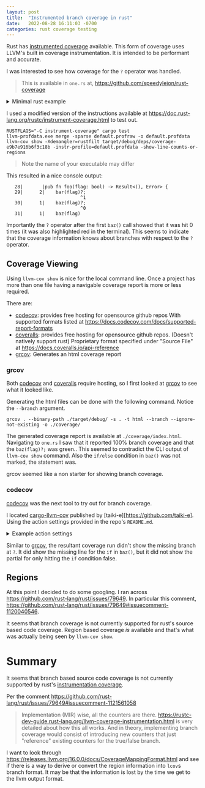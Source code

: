 ```yaml
---
layout: post
title:  "Instrumented branch coverage in rust"
date:   2022-08-28 16:11:03 -0700
categories: rust coverage testing
---
```


Rust has [instrumented coverage][instrument coverage] available.  This form of
coverage uses LLVM's built in coverage instrumentation.  It is intended to be
performant and accurate.

I was interested to see how coverage for the `?` operator was handled.

> This is available in `one.rs` at, https://github.com/speedyleion/rust-coverage

<details>
  <summary>Minimal rust example</summary>

```rust
#[derive(Debug, PartialEq)]
pub enum Error {
    Bar,
    Baz
}

fn bar(flag: bool) -> Result<(), Error> {
    if flag {
        Err(Error::Bar)
    } else {
        Ok(())
    }
}

fn baz(flag: bool) -> Result<(), Error> {
    if flag {
        Err(Error::Bar)
    } else {
        Ok(())
    }
}

pub fn foo(flag: bool) -> Result<(), Error> {
    bar(flag)?;
    baz(flag)?;
    baz(flag)
}

#[cfg(test)]
mod tests {
    use super::*;

    #[test]
    fn no_flag_is_ok() {
        assert_eq!(foo(false), Ok(()));
    }
    #[test]
    fn flag_is_error() {
        assert_eq!(foo(true), Err(Error::Bar));
    }
}
```

</details>

I used a modified version of the instructions available at
<https://doc.rust-lang.org/rustc/instrument-coverage.html> to test out.

```
RUSTFLAGS="-C instrument-coverage" cargo test
llvm-profdata.exe merge -sparse default.profraw -o default.profdata
llvm-cov show -Xdemangler=rustfilt target/debug/deps/coverage-e9b7e916b6f3c18b -instr-profile=default.profdata -show-line-counts-or-regions
```

> Note the name of your executable may differ

This resulted in a nice console output:
```
   28|       |pub fn foo(flag: bool) -> Result<(), Error> {
   29|      2|    bar(flag)?;
                           ^1
   30|      1|    baz(flag)?;
                           ^0
   31|      1|    baz(flag)
```
Importantly the `?` operator after the first `baz()` call showed that it was hit
0 times (it was also highlighted red in the terminal).  This seems to indicate
that the coverage information knows about branches with respect to the `?`
operator.

Coverage Viewing
----------------

Using `llvm-cov show` is nice for the local command line.  Once a project has
more than one file having a navigable coverage report is more or less required.

There are:

- [codecov][codecov]: provides free hosting for opensource github repos
  With supported formats listed at <https://docs.codecov.com/docs/supported-report-formats>
- [coveralls][coveralls]: provides free hosting for opensource github repos. (Doesn't natively support rust)
  Proprietary format specified under "Source File" at <https://docs.coveralls.io/api-reference>
- [grcov][grcov]: Generates an html coverage report


### grcov

Both [codecov][codecov] and [coveralls][coveralls] require hosting, so I first
looked at [grcov][grcov] to see what it looked like.

Generating the html files can be done with the following command.  Notice the
`--branch` argument.
```
grcov . --binary-path ./target/debug/ -s . -t html --branch --ignore-not-existing -o ./coverage/
```

The generated coverage report is available at `./coverage/index.html`.
Navigating to `one.rs` I saw that it reported 100% branch coverage and that the
`baz(flag)?;` was green..  This seemed to contradict the CLI output of `llvm-cov
show` command.  Also the `if/else` condition in `baz()` was not marked, the
statement was.

grcov seemed like a non starter for showing branch coverage.

### codecov

[codecov][codecov] was the next tool to try out for branch coverage.  

I located [cargo-llvm-cov][cargo-llvm-cov] published by
[taiki-e][https://github.com/taiki-e].  Using the action settings provided in
the repo's `README.md`.

<details>
  <summary>Example action settings</summary>

```yaml
name: Coverage

on: [pull_request, push]

jobs:
  coverage:
    runs-on: ubuntu-latest
    env:
      CARGO_TERM_COLOR: always
    steps:
      - uses: actions/checkout@v3
      - name: Install Rust
        run: rustup toolchain install stable --component llvm-tools-preview
      - name: Install cargo-llvm-cov
        uses: taiki-e/install-action@cargo-llvm-cov
      - name: Generate code coverage
        run: cargo llvm-cov --all-features --workspace --lcov --output-path lcov.info
      - name: Upload coverage to Codecov
        uses: codecov/codecov-action@v3
        with:
          token: ${{ secrets.CODECOV_TOKEN }} # not required for public repos
          files: lcov.info
          fail_ci_if_error: true
```

</details>

Similar to [grcov][grcov], the resultant coverage run didn't show the missing
branch at `?`.  It did show the missing line for the `if` in `baz()`, but it did
not show the partial for only hitting the `if` condition false.


Regions
-------

At this point I decided to do some googling.  I ran across
<https://github.com/rust-lang/rust/issues/79649>.  In particular this comment,
<https://github.com/rust-lang/rust/issues/79649#issuecomment-1120040546>.

It seems that branch coverage is not currently supported for rust's source based
code coverage.  Region based coverage *is* available and that's what was
actually being seen by `llvm-cov show`.

Summary
=======

It seems that branch based source code coverage is not currently supported by
rust's [instrumentation coverage][instrument coverage].  

Per the comment <https://github.com/rust-lang/rust/issues/79649#issuecomment-1121561058> 
> Implementation (MIR) wise, all the counters are there.
https://rustc-dev-guide.rust-lang.org/llvm-coverage-instrumentation.html is very
detailed about how this all works. And in theory, implementing branch coverage
would consist of introducing new counters that just "reference" existing
counters for the true/false branch.

I want to look through
<https://releases.llvm.org/16.0.0/docs/CoverageMappingFormat.html> and see if
there is a way to derive or convert the region information into `lcov`s branch
format. It may be that the information is lost by the time we get to the llvm
output format.

[instrument coverage]: https://doc.rust-lang.org/rustc/instrument-coverage.html 
[codecov]: https://codecove.io
[coveralls]: https://coveralls.io
[grcov]: https://github.com/mozilla/grcov
[cargo-llvm-cov]: https://github.com/taiki-e/cargo-llvm-cov